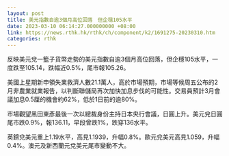 ```yaml
---
layout: post
title: 美元指數自逾3個月高位回落　但企穩105水平
date: 2023-03-10 06:14:27.000000000 +08:00
link: https://news.rthk.hk/rthk/ch/component/k2/1691275-20230310.htm
categories: rthk
---
```


反映美元兌一籃子貨幣走勢的美元指數自逾3個月高位回落，但企穩105水平，一度跌至105.14，跌幅近0.5%，尾市報105.26。

美國上星期新申領失業救濟人數21.1萬人，高於市場預期，市場等候周五公布的2月非農業就業報告，以判斷聯儲局再次加快加息步伐的可能性。交易員預計3月會議加息0.5厘的機會約62%，低於1日前的逾80%。

市場觀望黑田東彥最後一次以總裁身份主持日本央行會議，日圓上升。美元兌日圓尾市跌0.9%，報136.11，早段曾跌1%，跌穿136水平。

英鎊兌美元重上1.19水平，高見1.1939，升幅0.8%。歐元兌美元高見1.059，升幅0.4%。澳元及新西蘭元兌美元尾市變動不大。
